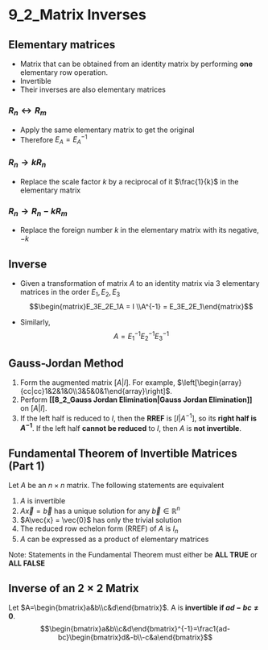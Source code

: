 # 9_2_Matrix Inverses

## Elementary matrices

- Matrix that can be obtained from an identity matrix by performing **one** elementary row operation.
- Invertible
- Their inverses are also elementary matrices

### $R_n \leftrightarrow R_m$

- Apply the same elementary matrix to get the original
- Therefore $E_A = E^{-1}_A$

### $R_n \rightarrow kR_n$

- Replace the scale factor $k$ by a reciprocal of it $\frac{1}{k}$ in the elementary matrix

### $R_n \rightarrow R_n - kR_m$

- Replace the foreign number $k$ in the elementary matrix with its negative, $-k$

## Inverse

- Given a transformation of matrix $A$ to an identity matrix via 3 elementary matrices in the order $E_1, E_2, E_3$
$$\begin{matrix}E_3E_2E_1A = I \\A^{-1} = E_3E_2E_1\end{matrix}$$

- Similarly,
$$A = E_1^{-1}E_2^{-1}E_3^{-1}$$

## Gauss-Jordan Method

1. Form the augmented matrix $[A|I]$. For example, $\left[\begin{array}{cc|cc}1&2&1&0\\3&5&0&1\end{array}\right]$.
2. Perform **[[8_2_Gauss Jordan Elimination|Gauss Jordan Elimination]]** on $[A|I]$.
3. If the left half is reduced to $I$, then the **RREF** is $[I|A^{−1}]$, so its **right half is $A^{-1}$**. If the left half **cannot be reduced** to $I$, then $A$ is **not invertible**.

## Fundamental Theorem of Invertible Matrices (Part 1)

Let $A$ be an $n \times n$ matrix. The following statements are equivalent

1. $A$ is invertible
2. $A\vec{x} = \vec{b}$ has a unique solution for any $\vec{b} \in \mathbb{R}^n$
3. $A\vec{x} = \vec{0}$ has only the trivial solution
4. The reduced row echelon form (RREF) of $A$ is $I_n$
5. $A$ can be expressed as a product of elementary matrices

Note: Statements in the Fundamental Theorem must either be **ALL TRUE** or **ALL FALSE**

## Inverse of an 2 × 2 Matrix

Let $A=\begin{bmatrix}a&b\\c&d\end{bmatrix}$. A is **invertible if $ad−bc \neq 0$**.
$$\begin{bmatrix}a&b\\c&d\end{bmatrix}^{-1}=\frac1{ad-bc}\begin{bmatrix}d&-b\\-c&a\end{bmatrix}$$
